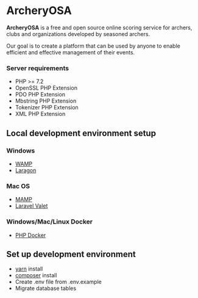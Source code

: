 # ArcheryOSA

**ArcheryOSA** is a free and open source online scoring service for archers, clubs and organizations developed by seasoned archers.

Our goal is to create a platform that can be used by anyone to enable efficient and effective management of their events.

### Server requirements

* PHP >= 7.2
* OpenSSL PHP Extension
* PDO PHP Extension
* Mbstring PHP Extension
* Tokenizer PHP Extension
* XML PHP Extension

## Local development environment setup

### Windows
* [WAMP](http://www.wampserver.com/)
* [Laragon](https://laragon.org/)

### Mac OS
* [MAMP](https://www.mamp.info/en/)
* [Laravel Valet](https://laravel.com/docs/5.5/valet)

### Windows/Mac/Linux Docker
* [PHP Docker](https://phpdocker.io/generator)

## Set up development environment

* [yarn](https://yarnpkg.com/lang/en/docs/install/) install
* [composer](https://getcomposer.org/) install
* Create .env file from .env.example
* Migrate database tables
